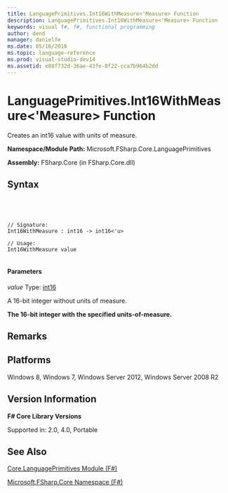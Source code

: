 ```yaml
---
title: LanguagePrimitives.Int16WithMeasure<'Measure> Function
description: LanguagePrimitives.Int16WithMeasure<'Measure> Function
keywords: visual f#, f#, functional programming
author: dend
manager: danielfe
ms.date: 05/16/2016
ms.topic: language-reference
ms.prod: visual-studio-dev14
ms.assetid: e88f732d-36ae-43fe-8f22-cca7b964b2dd 
---
```


# LanguagePrimitives.Int16WithMeasure<'Measure> Function

Creates an int16 value with units of measure.

**Namespace/Module Path:** Microsoft.FSharp.Core.LanguagePrimitives

**Assembly:** FSharp.Core (in FSharp.Core.dll)


## Syntax



```




// Signature:
Int16WithMeasure : int16 -> int16<'u>

// Usage:
Int16WithMeasure value


```





#### Parameters
*value*
Type: [int16](http://msdn.microsoft.com/en-us/library/608e612c-5a8e-40c4-912f-55788628cb9b)


A 16-bit integer without units of measure.



**The 16-bit integer with the specified units-of-measure.**
## Remarks

## Platforms
Windows 8, Windows 7, Windows Server 2012, Windows Server 2008 R2


## Version Information
**F# Core Library Versions**

Supported in: 2.0, 4.0, Portable




## See Also
[Core.LanguagePrimitives Module &#40;F&#35;&#41;](Core.LanguagePrimitives-Module-%5BFSharp%5D.md)

[Microsoft.FSharp.Core Namespace &#40;F&#35;&#41;](Microsoft.FSharp.Core-Namespace-%5BFSharp%5D.md)

